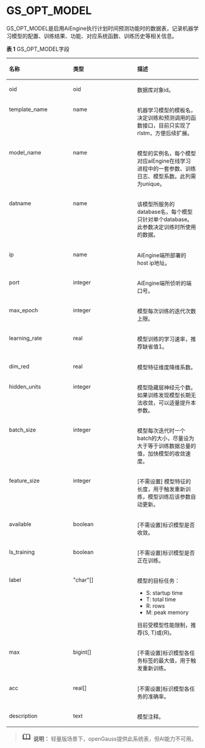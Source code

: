 # GS\_OPT\_MODEL<a name="ZH-CN_TOPIC_0289900860"></a>

GS\_OPT\_MODEL是启用AiEngine执行计划时间预测功能时的数据表，记录机器学习模型的配置、训练结果、功能、对应系统函数、训练历史等相关信息。

**表 1**  GS\_OPT\_MODEL字段

<a name="zh-cn_topic_0283136832_table9676020164313"></a>
<table><thead align="left"><tr id="zh-cn_topic_0283136832_row767742084314"><th class="cellrowborder" valign="top" width="33.33333333333333%" id="mcps1.2.4.1.1"><p id="zh-cn_topic_0283136832_p8890103511433"><a name="zh-cn_topic_0283136832_p8890103511433"></a><a name="zh-cn_topic_0283136832_p8890103511433"></a>名称</p>
</th>
<th class="cellrowborder" valign="top" width="33.33333333333333%" id="mcps1.2.4.1.2"><p id="zh-cn_topic_0283136832_p189018356431"><a name="zh-cn_topic_0283136832_p189018356431"></a><a name="zh-cn_topic_0283136832_p189018356431"></a>类型</p>
</th>
<th class="cellrowborder" valign="top" width="33.33333333333333%" id="mcps1.2.4.1.3"><p id="zh-cn_topic_0283136832_p1289063510433"><a name="zh-cn_topic_0283136832_p1289063510433"></a><a name="zh-cn_topic_0283136832_p1289063510433"></a>描述</p>
</th>
</tr>
</thead>
<tbody><tr id="row10489165717518"><td class="cellrowborder" valign="top" width="33.33333333333333%" headers="mcps1.2.4.1.1 "><p id="p17489205719513"><a name="p17489205719513"></a><a name="p17489205719513"></a>oid</p>
</td>
<td class="cellrowborder" valign="top" width="33.33333333333333%" headers="mcps1.2.4.1.2 "><p id="p1489135725113"><a name="p1489135725113"></a><a name="p1489135725113"></a>oid</p>
</td>
<td class="cellrowborder" valign="top" width="33.33333333333333%" headers="mcps1.2.4.1.3 "><p id="p8489195785117"><a name="p8489195785117"></a><a name="p8489195785117"></a>数据库对象id。</p>
</td>
</tr>
<tr id="zh-cn_topic_0283136832_row26776201432"><td class="cellrowborder" valign="top" width="33.33333333333333%" headers="mcps1.2.4.1.1 "><p id="zh-cn_topic_0283136832_p186771020124311"><a name="zh-cn_topic_0283136832_p186771020124311"></a><a name="zh-cn_topic_0283136832_p186771020124311"></a>template_name</p>
</td>
<td class="cellrowborder" valign="top" width="33.33333333333333%" headers="mcps1.2.4.1.2 "><p id="zh-cn_topic_0283136832_p5677220124319"><a name="zh-cn_topic_0283136832_p5677220124319"></a><a name="zh-cn_topic_0283136832_p5677220124319"></a>name</p>
</td>
<td class="cellrowborder" valign="top" width="33.33333333333333%" headers="mcps1.2.4.1.3 "><p id="zh-cn_topic_0283136832_p126781120204313"><a name="zh-cn_topic_0283136832_p126781120204313"></a><a name="zh-cn_topic_0283136832_p126781120204313"></a>机器学习模型的模板名，决定训练和预测调用的函数接口，目前只实现了rlstm，方便后续扩展。</p>
</td>
</tr>
<tr id="zh-cn_topic_0283136832_row267811202438"><td class="cellrowborder" valign="top" width="33.33333333333333%" headers="mcps1.2.4.1.1 "><p id="zh-cn_topic_0283136832_p8678120194318"><a name="zh-cn_topic_0283136832_p8678120194318"></a><a name="zh-cn_topic_0283136832_p8678120194318"></a>model_name</p>
</td>
<td class="cellrowborder" valign="top" width="33.33333333333333%" headers="mcps1.2.4.1.2 "><p id="zh-cn_topic_0283136832_p56781020144313"><a name="zh-cn_topic_0283136832_p56781020144313"></a><a name="zh-cn_topic_0283136832_p56781020144313"></a>name</p>
</td>
<td class="cellrowborder" valign="top" width="33.33333333333333%" headers="mcps1.2.4.1.3 "><p id="zh-cn_topic_0283136832_p16678220174314"><a name="zh-cn_topic_0283136832_p16678220174314"></a><a name="zh-cn_topic_0283136832_p16678220174314"></a>模型的实例名，每个模型对应aiEngine在线学习进程中的一套参数、训练日志、模型系数。此列需为unique。</p>
</td>
</tr>
<tr id="zh-cn_topic_0283136832_row11678320154316"><td class="cellrowborder" valign="top" width="33.33333333333333%" headers="mcps1.2.4.1.1 "><p id="zh-cn_topic_0283136832_p46782204431"><a name="zh-cn_topic_0283136832_p46782204431"></a><a name="zh-cn_topic_0283136832_p46782204431"></a>datname</p>
</td>
<td class="cellrowborder" valign="top" width="33.33333333333333%" headers="mcps1.2.4.1.2 "><p id="zh-cn_topic_0283136832_p467982017437"><a name="zh-cn_topic_0283136832_p467982017437"></a><a name="zh-cn_topic_0283136832_p467982017437"></a>name</p>
</td>
<td class="cellrowborder" valign="top" width="33.33333333333333%" headers="mcps1.2.4.1.3 "><p id="zh-cn_topic_0283136832_p467962074318"><a name="zh-cn_topic_0283136832_p467962074318"></a><a name="zh-cn_topic_0283136832_p467962074318"></a>该模型所服务的database名，每个模型只针对单个database。此参数决定训练时所使用的数据。</p>
</td>
</tr>
<tr id="zh-cn_topic_0283136832_row967992013439"><td class="cellrowborder" valign="top" width="33.33333333333333%" headers="mcps1.2.4.1.1 "><p id="zh-cn_topic_0283136832_p1567982094317"><a name="zh-cn_topic_0283136832_p1567982094317"></a><a name="zh-cn_topic_0283136832_p1567982094317"></a>ip</p>
</td>
<td class="cellrowborder" valign="top" width="33.33333333333333%" headers="mcps1.2.4.1.2 "><p id="zh-cn_topic_0283136832_p19679122018431"><a name="zh-cn_topic_0283136832_p19679122018431"></a><a name="zh-cn_topic_0283136832_p19679122018431"></a>name</p>
</td>
<td class="cellrowborder" valign="top" width="33.33333333333333%" headers="mcps1.2.4.1.3 "><p id="zh-cn_topic_0283136832_p167992084319"><a name="zh-cn_topic_0283136832_p167992084319"></a><a name="zh-cn_topic_0283136832_p167992084319"></a>AiEngine端所部署的host ip地址。</p>
</td>
</tr>
<tr id="zh-cn_topic_0283136832_row867942044312"><td class="cellrowborder" valign="top" width="33.33333333333333%" headers="mcps1.2.4.1.1 "><p id="zh-cn_topic_0283136832_p3679192034314"><a name="zh-cn_topic_0283136832_p3679192034314"></a><a name="zh-cn_topic_0283136832_p3679192034314"></a>port</p>
</td>
<td class="cellrowborder" valign="top" width="33.33333333333333%" headers="mcps1.2.4.1.2 "><p id="zh-cn_topic_0283136832_p1067912014436"><a name="zh-cn_topic_0283136832_p1067912014436"></a><a name="zh-cn_topic_0283136832_p1067912014436"></a>integer</p>
</td>
<td class="cellrowborder" valign="top" width="33.33333333333333%" headers="mcps1.2.4.1.3 "><p id="zh-cn_topic_0283136832_p1167962016438"><a name="zh-cn_topic_0283136832_p1167962016438"></a><a name="zh-cn_topic_0283136832_p1167962016438"></a>AiEngine端所侦听的端口号。</p>
</td>
</tr>
<tr id="zh-cn_topic_0283136832_row86791320164318"><td class="cellrowborder" valign="top" width="33.33333333333333%" headers="mcps1.2.4.1.1 "><p id="zh-cn_topic_0283136832_p3679182014438"><a name="zh-cn_topic_0283136832_p3679182014438"></a><a name="zh-cn_topic_0283136832_p3679182014438"></a>max_epoch</p>
</td>
<td class="cellrowborder" valign="top" width="33.33333333333333%" headers="mcps1.2.4.1.2 "><p id="zh-cn_topic_0283136832_p9679120144310"><a name="zh-cn_topic_0283136832_p9679120144310"></a><a name="zh-cn_topic_0283136832_p9679120144310"></a>integer</p>
</td>
<td class="cellrowborder" valign="top" width="33.33333333333333%" headers="mcps1.2.4.1.3 "><p id="zh-cn_topic_0283136832_p126802205436"><a name="zh-cn_topic_0283136832_p126802205436"></a><a name="zh-cn_topic_0283136832_p126802205436"></a>模型每次训练的迭代次数上限。</p>
</td>
</tr>
<tr id="zh-cn_topic_0283136832_row9680112094311"><td class="cellrowborder" valign="top" width="33.33333333333333%" headers="mcps1.2.4.1.1 "><p id="zh-cn_topic_0283136832_p5680102054320"><a name="zh-cn_topic_0283136832_p5680102054320"></a><a name="zh-cn_topic_0283136832_p5680102054320"></a>learning_rate</p>
</td>
<td class="cellrowborder" valign="top" width="33.33333333333333%" headers="mcps1.2.4.1.2 "><p id="zh-cn_topic_0283136832_p426524184816"><a name="zh-cn_topic_0283136832_p426524184816"></a><a name="zh-cn_topic_0283136832_p426524184816"></a>real</p>
</td>
<td class="cellrowborder" valign="top" width="33.33333333333333%" headers="mcps1.2.4.1.3 "><p id="zh-cn_topic_0283136832_p76802206432"><a name="zh-cn_topic_0283136832_p76802206432"></a><a name="zh-cn_topic_0283136832_p76802206432"></a>模型训练的学习速率，推荐缺省值1。</p>
</td>
</tr>
<tr id="zh-cn_topic_0283136832_row13627284451"><td class="cellrowborder" valign="top" width="33.33333333333333%" headers="mcps1.2.4.1.1 "><p id="zh-cn_topic_0283136832_p1736212289453"><a name="zh-cn_topic_0283136832_p1736212289453"></a><a name="zh-cn_topic_0283136832_p1736212289453"></a>dim_red</p>
</td>
<td class="cellrowborder" valign="top" width="33.33333333333333%" headers="mcps1.2.4.1.2 "><p id="zh-cn_topic_0283136832_p153636285453"><a name="zh-cn_topic_0283136832_p153636285453"></a><a name="zh-cn_topic_0283136832_p153636285453"></a>real</p>
</td>
<td class="cellrowborder" valign="top" width="33.33333333333333%" headers="mcps1.2.4.1.3 "><p id="zh-cn_topic_0283136832_p236362854512"><a name="zh-cn_topic_0283136832_p236362854512"></a><a name="zh-cn_topic_0283136832_p236362854512"></a>模型特征维度降维系数。</p>
</td>
</tr>
<tr id="zh-cn_topic_0283136832_row139413113453"><td class="cellrowborder" valign="top" width="33.33333333333333%" headers="mcps1.2.4.1.1 "><p id="zh-cn_topic_0283136832_p159433115456"><a name="zh-cn_topic_0283136832_p159433115456"></a><a name="zh-cn_topic_0283136832_p159433115456"></a>hidden_units</p>
</td>
<td class="cellrowborder" valign="top" width="33.33333333333333%" headers="mcps1.2.4.1.2 "><p id="zh-cn_topic_0283136832_p139423114518"><a name="zh-cn_topic_0283136832_p139423114518"></a><a name="zh-cn_topic_0283136832_p139423114518"></a>integer</p>
</td>
<td class="cellrowborder" valign="top" width="33.33333333333333%" headers="mcps1.2.4.1.3 "><p id="zh-cn_topic_0283136832_p594531154510"><a name="zh-cn_topic_0283136832_p594531154510"></a><a name="zh-cn_topic_0283136832_p594531154510"></a>模型隐藏层神经元个数。如果训练发现模型长期无法收敛，可以适量提升本参数。</p>
</td>
</tr>
<tr id="zh-cn_topic_0283136832_row78031633134516"><td class="cellrowborder" valign="top" width="33.33333333333333%" headers="mcps1.2.4.1.1 "><p id="zh-cn_topic_0283136832_p19804153320453"><a name="zh-cn_topic_0283136832_p19804153320453"></a><a name="zh-cn_topic_0283136832_p19804153320453"></a>batch_size</p>
</td>
<td class="cellrowborder" valign="top" width="33.33333333333333%" headers="mcps1.2.4.1.2 "><p id="zh-cn_topic_0283136832_p118041833204511"><a name="zh-cn_topic_0283136832_p118041833204511"></a><a name="zh-cn_topic_0283136832_p118041833204511"></a>integer</p>
</td>
<td class="cellrowborder" valign="top" width="33.33333333333333%" headers="mcps1.2.4.1.3 "><p id="zh-cn_topic_0283136832_p98041533174510"><a name="zh-cn_topic_0283136832_p98041533174510"></a><a name="zh-cn_topic_0283136832_p98041533174510"></a>模型每次迭代时一个batch的大小，尽量设为大于等于训练数据总量的值，加快模型的收敛速度。</p>
</td>
</tr>
<tr id="zh-cn_topic_0283136832_row10412113716451"><td class="cellrowborder" valign="top" width="33.33333333333333%" headers="mcps1.2.4.1.1 "><p id="zh-cn_topic_0283136832_p0412113715452"><a name="zh-cn_topic_0283136832_p0412113715452"></a><a name="zh-cn_topic_0283136832_p0412113715452"></a>feature_size</p>
</td>
<td class="cellrowborder" valign="top" width="33.33333333333333%" headers="mcps1.2.4.1.2 "><p id="zh-cn_topic_0283136832_p44124376452"><a name="zh-cn_topic_0283136832_p44124376452"></a><a name="zh-cn_topic_0283136832_p44124376452"></a>integer</p>
</td>
<td class="cellrowborder" valign="top" width="33.33333333333333%" headers="mcps1.2.4.1.3 "><p id="zh-cn_topic_0283136832_p2990175914495"><a name="zh-cn_topic_0283136832_p2990175914495"></a><a name="zh-cn_topic_0283136832_p2990175914495"></a>[不需设置] 模型特征的长度，用于触发重新训练，模型训练后该参数自动更新。</p>
</td>
</tr>
<tr id="zh-cn_topic_0283136832_row1580184910459"><td class="cellrowborder" valign="top" width="33.33333333333333%" headers="mcps1.2.4.1.1 "><p id="zh-cn_topic_0283136832_p11581174914455"><a name="zh-cn_topic_0283136832_p11581174914455"></a><a name="zh-cn_topic_0283136832_p11581174914455"></a>available</p>
</td>
<td class="cellrowborder" valign="top" width="33.33333333333333%" headers="mcps1.2.4.1.2 "><p id="zh-cn_topic_0283136832_p1258164912455"><a name="zh-cn_topic_0283136832_p1258164912455"></a><a name="zh-cn_topic_0283136832_p1258164912455"></a>boolean</p>
</td>
<td class="cellrowborder" valign="top" width="33.33333333333333%" headers="mcps1.2.4.1.3 "><p id="zh-cn_topic_0283136832_p184132037124513"><a name="zh-cn_topic_0283136832_p184132037124513"></a><a name="zh-cn_topic_0283136832_p184132037124513"></a>[不需设置]标识模型是否收敛。</p>
</td>
</tr>
<tr id="zh-cn_topic_0283136832_row358274984511"><td class="cellrowborder" valign="top" width="33.33333333333333%" headers="mcps1.2.4.1.1 "><p id="zh-cn_topic_0283136832_p13582749144515"><a name="zh-cn_topic_0283136832_p13582749144515"></a><a name="zh-cn_topic_0283136832_p13582749144515"></a>Is_training</p>
</td>
<td class="cellrowborder" valign="top" width="33.33333333333333%" headers="mcps1.2.4.1.2 "><p id="zh-cn_topic_0283136832_p18582949114515"><a name="zh-cn_topic_0283136832_p18582949114515"></a><a name="zh-cn_topic_0283136832_p18582949114515"></a>boolean</p>
</td>
<td class="cellrowborder" valign="top" width="33.33333333333333%" headers="mcps1.2.4.1.3 "><p id="zh-cn_topic_0283136832_p958234917451"><a name="zh-cn_topic_0283136832_p958234917451"></a><a name="zh-cn_topic_0283136832_p958234917451"></a>[不需设置]标识模型是否正在训练。</p>
</td>
</tr>
<tr id="zh-cn_topic_0283136832_row058210491454"><td class="cellrowborder" valign="top" width="33.33333333333333%" headers="mcps1.2.4.1.1 "><p id="zh-cn_topic_0283136832_p1058284911458"><a name="zh-cn_topic_0283136832_p1058284911458"></a><a name="zh-cn_topic_0283136832_p1058284911458"></a>label</p>
</td>
<td class="cellrowborder" valign="top" width="33.33333333333333%" headers="mcps1.2.4.1.2 "><p id="zh-cn_topic_0283136832_p10582134974517"><a name="zh-cn_topic_0283136832_p10582134974517"></a><a name="zh-cn_topic_0283136832_p10582134974517"></a>"char"[]</p>
</td>
<td class="cellrowborder" valign="top" width="33.33333333333333%" headers="mcps1.2.4.1.3 "><p id="zh-cn_topic_0283136832_p117751241135215"><a name="zh-cn_topic_0283136832_p117751241135215"></a><a name="zh-cn_topic_0283136832_p117751241135215"></a>模型的目标任务：</p>
<a name="zh-cn_topic_0283136832_ul7527155113527"></a><a name="zh-cn_topic_0283136832_ul7527155113527"></a><ul id="zh-cn_topic_0283136832_ul7527155113527"><li>S: startup time</li><li>T: total time</li><li>R: rows</li><li>M: peak memory</li></ul>
<p id="zh-cn_topic_0283136832_p877684111526"><a name="zh-cn_topic_0283136832_p877684111526"></a><a name="zh-cn_topic_0283136832_p877684111526"></a>目前受模型性能限制，推荐{S, T}或{R}。</p>
</td>
</tr>
<tr id="zh-cn_topic_0283136832_row658214912457"><td class="cellrowborder" valign="top" width="33.33333333333333%" headers="mcps1.2.4.1.1 "><p id="zh-cn_topic_0283136832_p10583114944510"><a name="zh-cn_topic_0283136832_p10583114944510"></a><a name="zh-cn_topic_0283136832_p10583114944510"></a>max</p>
</td>
<td class="cellrowborder" valign="top" width="33.33333333333333%" headers="mcps1.2.4.1.2 "><p id="zh-cn_topic_0283136832_p1958334911453"><a name="zh-cn_topic_0283136832_p1958334911453"></a><a name="zh-cn_topic_0283136832_p1958334911453"></a>bigint[]</p>
</td>
<td class="cellrowborder" valign="top" width="33.33333333333333%" headers="mcps1.2.4.1.3 "><p id="zh-cn_topic_0283136832_p6583194913458"><a name="zh-cn_topic_0283136832_p6583194913458"></a><a name="zh-cn_topic_0283136832_p6583194913458"></a>[不需设置]标识模型各任务标签的最大值，用于触发重新训练。</p>
</td>
</tr>
<tr id="zh-cn_topic_0283136832_row9416165464518"><td class="cellrowborder" valign="top" width="33.33333333333333%" headers="mcps1.2.4.1.1 "><p id="zh-cn_topic_0283136832_p1441715543456"><a name="zh-cn_topic_0283136832_p1441715543456"></a><a name="zh-cn_topic_0283136832_p1441715543456"></a>acc</p>
</td>
<td class="cellrowborder" valign="top" width="33.33333333333333%" headers="mcps1.2.4.1.2 "><p id="zh-cn_topic_0283136832_p11417554164513"><a name="zh-cn_topic_0283136832_p11417554164513"></a><a name="zh-cn_topic_0283136832_p11417554164513"></a>real[]</p>
</td>
<td class="cellrowborder" valign="top" width="33.33333333333333%" headers="mcps1.2.4.1.3 "><p id="zh-cn_topic_0283136832_p44171554184519"><a name="zh-cn_topic_0283136832_p44171554184519"></a><a name="zh-cn_topic_0283136832_p44171554184519"></a>[不需设置]标识模型各任务的准确率。</p>
</td>
</tr>
<tr id="zh-cn_topic_0283136832_row1737015571459"><td class="cellrowborder" valign="top" width="33.33333333333333%" headers="mcps1.2.4.1.1 "><p id="zh-cn_topic_0283136832_p5370125734517"><a name="zh-cn_topic_0283136832_p5370125734517"></a><a name="zh-cn_topic_0283136832_p5370125734517"></a>description</p>
</td>
<td class="cellrowborder" valign="top" width="33.33333333333333%" headers="mcps1.2.4.1.2 "><p id="zh-cn_topic_0283136832_p1437015577454"><a name="zh-cn_topic_0283136832_p1437015577454"></a><a name="zh-cn_topic_0283136832_p1437015577454"></a>text</p>
</td>
<td class="cellrowborder" valign="top" width="33.33333333333333%" headers="mcps1.2.4.1.3 "><p id="zh-cn_topic_0283136832_p8370957144519"><a name="zh-cn_topic_0283136832_p8370957144519"></a><a name="zh-cn_topic_0283136832_p8370957144519"></a>模型注释。</p>
</td>
</tr>
</tbody>
</table>

>![](public_sys-resources/icon-note.gif) **说明：** 
>轻量版场景下，openGauss提供此系统表，但AI能力不可用。

